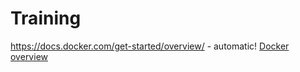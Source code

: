 # Training

https://docs.docker.com/get-started/overview/ - automatic!
[Docker overview](https://docs.docker.com/get-started/overview/)
